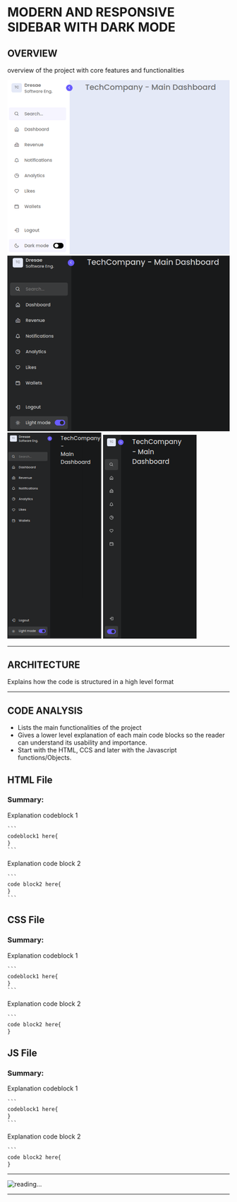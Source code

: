 #  MODERN AND RESPONSIVE SIDEBAR WITH DARK MODE
## OVERVIEW
overview of the project with core features and functionalities

![screenshot](pics/screenshot1.png)
![screenshot](pics/screenshot2.png)
![screenshot](pics/screenshot3.png)
![screenshot](pics/screenshot4.png)

***
## ARCHITECTURE
Explains how the code is structured in a high level format

***
## CODE ANALYSIS
- Lists the main functionalities of the project
- Gives a lower level explanation of each main code blocks so the reader can understand its usability and importance.
- Start with the HTML, CCS and later with the Javascript functions/Objects.

##  HTML File
###  Summary:

Explanation codeblock 1

    ```
    codeblock1 here{
    }
    ```
Explanation code block 2

    ```
    code block2 here{
    }
    ```
    
##  CSS File
###  Summary:
Explanation codeblock 1

    ```
    codeblock1 here{
    }
    ```
Explanation code block 2

    ```
    code block2 here{
    }

## JS File
### Summary:

Explanation codeblock 1

    ```
    codeblock1 here{
    }
    ```
Explanation code block 2

    ```
    code block2 here{
    }

***

![reading...](https://media.giphy.com/media/Tf3mp01bfrrUc/giphy.gif?cid=ecf05e47wajghtrc5targr7mju7coe0avdyurnehrr1krgdt&ep=v1_gifs_search&rid=giphy.gif&ct=g "...How could I ever do so unless someone guide me?")

***
